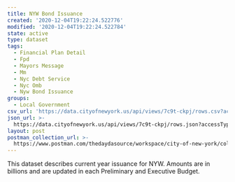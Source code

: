 ```yaml
---
title: NYW Bond Issuance
created: '2020-12-04T19:22:24.522776'
modified: '2020-12-04T19:22:24.522784'
state: active
type: dataset
tags:
  - Financial Plan Detail
  - Fpd
  - Mayors Message
  - Mm
  - Nyc Debt Service
  - Nyc Omb
  - Nyw Bond Issuance
groups:
  - Local Government
csv_url: 'https://data.cityofnewyork.us/api/views/7c9t-ckpj/rows.csv?accessType=DOWNLOAD'
json_url: >-
  https://data.cityofnewyork.us/api/views/7c9t-ckpj/rows.json?accessType=DOWNLOAD
layout: post
postman_collection_url: >-
  https://www.postman.com/thedaydasource/workspace/city-of-new-york/collection/15909983-a80885b7-5f36-4feb-ba48-29b0de16216a
---
```

This dataset describes current year issuance for NYW. Amounts are in billions and are updated in each Preliminary and Executive Budget.
